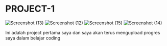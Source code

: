 # PROJECT-1

![Screenshot (13)](https://github.com/user-attachments/assets/c3b0f7ed-2e30-42a5-9295-2bbc94e8b992)
![Screenshot (12)](https://github.com/user-attachments/assets/91e3da4b-266c-4bd0-ab71-7759218b3dcd)
![Screenshot (15)](https://github.com/user-attachments/assets/478609c8-6061-4301-9ebc-c2b7a6256ff9)
![Screenshot (14)](https://github.com/user-attachments/assets/ceb2d42a-0e1c-4a07-a3b7-7d12edede4a3)



Ini adalah project pertama saya dan saya akan terus mengupload progres saya dalam belajar coding
